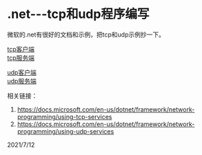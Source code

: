 # .net---tcp和udp程序编写

微软的.net有很好的文档和示例，把tcp和udp示例抄一下。  

[tcp客户端](files/TcpClientTest.cs)  
[tcp服务端](files/TcpListenerTest.cs)  

[udp客户端](files/UdpSenderTest.cs)  
[udp服务端](files/UdpListenerTest.cs)  


相关链接：  
1. https://docs.microsoft.com/en-us/dotnet/framework/network-programming/using-tcp-services
2. https://docs.microsoft.com/en-us/dotnet/framework/network-programming/using-udp-services


2021/7/12  
